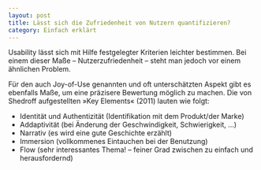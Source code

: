 ```yaml
---
layout: post
title: Lässt sich die Zufriedenheit von Nutzern quantifizieren?
category: Einfach erklärt
---
```


Usability lässt sich mit Hilfe festgelegter Kriterien leichter bestimmen. Bei einem dieser Maße – Nutzerzufriedenheit – steht man jedoch vor einem ähnlichen Problem.

Für den auch Joy-of-Use genannten und oft unterschätzten Aspekt gibt es ebenfalls Maße, um eine präzisere Bewertung möglich zu machen. Die von Shedroff aufgestellten »Key Elements« (2011) lauten wie folgt:

- Identität und Authentizität (Identifikation mit dem Produkt/der Marke)
- Addaptivität (bei Änderung der Geschwindigkeit, Schwierigkeit, ...)
- Narrativ (es wird eine gute Geschichte erzählt)
- Immersion (vollkommenes Eintauchen bei der Benutzung)
- Flow (sehr interessantes Thema! – feiner Grad zwischen zu einfach und herausfordernd)
